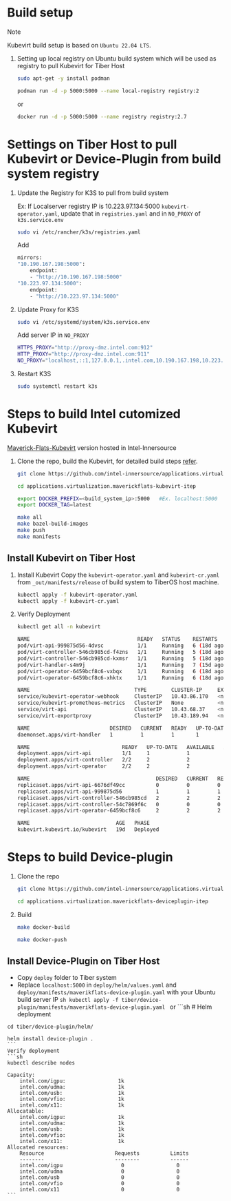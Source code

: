 # Build setup
>[!Note]
Kubevirt build setup is based on `Ubuntu 22.04 LTS`.

1.  Setting up local registry on Ubuntu build system which will be used as registry to pull Kubevirt for Tiber Host
    ```sh
    sudo apt-get -y install podman

    podman run -d -p 5000:5000 --name local-registry registry:2
    ```
    or
    ```sh
    docker run -d -p 5000:5000 --name registry registry:2.7
    ```

# Settings on Tiber Host to pull Kubevirt or Device-Plugin from build system registry

1.  Update the Registry for K3S to pull from build system

    Ex: If Localserver registry IP is 10.223.97.134:5000 `kubevirt-operator.yaml`, update that in `registries.yaml` and in `NO_PROXY` of `k3s.service.env`
    ```sh
    sudo vi /etc/rancher/k3s/registries.yaml
    ```
    Add
    ```sh
    mirrors:
    "10.190.167.198:5000":
        endpoint:
        - "http://10.190.167.198:5000"
    "10.223.97.134:5000":
        endpoint:
        - "http://10.223.97.134:5000"
    ```

2.  Update Proxy for K3S
    ```sh
    sudo vi /etc/systemd/system/k3s.service.env
    ```
    Add server IP in `NO_PROXY`
    ```sh
    HTTPS_PROXY="http://proxy-dmz.intel.com:912"
    HTTP_PROXY="http://proxy-dmz.intel.com:911"
    NO_PROXY="localhost,::1,127.0.0.1,.intel.com,10.190.167.198,10.223.97.134"
    ```

3.  Restart K3S
    ```sh
    sudo systemctl restart k3s
    ```

# Steps to build Intel cutomized Kubevirt

[Maverick-Flats-Kubevirt](https://github.com/intel-innersource/applications.virtualization.maverickflats-kubevirt-itep) version hosted in Intel-Innersource

1.  Clone the repo, build the Kubevirt, for detailed build steps [refer](https://github.com/intel-innersource/applications.virtualization.maverickflats-kubevirt-itep/blob/v1.5.0/docs/build-the-builder.md).
    ```sh
    git clone https://github.com/intel-innersource/applications.virtualization.maverickflats-kubevirt-itep.git

    cd applications.virtualization.maverickflats-kubevirt-itep

    export DOCKER_PREFIX=<build_system_ip>:5000   #Ex. localhost:5000
    export DOCKER_TAG=latest

    make all
    make bazel-build-images
    make push
    make manifests
    ```
## Install Kubevirt on Tiber Host
1.  Install Kubevirt
    Copy the `kubevirt-operator.yaml` and `kubevirt-cr.yaml` from `_out/manifests/release` of build system to TiberOS host machine.
    ```sh
    kubectl apply -f kubevirt-operator.yaml
    kubectl apply -f kubevirt-cr.yaml
    ```

2.  Verify Deployment
    ```sh
    kubectl get all -n kubevirt

    NAME                                   READY   STATUS    RESTARTS      AGE
    pod/virt-api-999875d56-4dvsc           1/1     Running   6 (18d ago)   19d
    pod/virt-controller-546cb985cd-f4zns   1/1     Running   5 (18d ago)   19d
    pod/virt-controller-546cb985cd-kxmsr   1/1     Running   5 (18d ago)   19d
    pod/virt-handler-s4m9j                 1/1     Running   7 (15d ago)   19d
    pod/virt-operator-6459bcf8c6-vxbqx     1/1     Running   6 (18d ago)   19d
    pod/virt-operator-6459bcf8c6-xhktx     1/1     Running   6 (18d ago)   19d

    NAME                                  TYPE        CLUSTER-IP     EXTERNAL-IP   PORT(S)   AGE
    service/kubevirt-operator-webhook     ClusterIP   10.43.86.170   <none>        443/TCP   19d
    service/kubevirt-prometheus-metrics   ClusterIP   None           <none>        443/TCP   19d
    service/virt-api                      ClusterIP   10.43.68.37    <none>        443/TCP   19d
    service/virt-exportproxy              ClusterIP   10.43.189.94   <none>        443/TCP   19d

    NAME                          DESIRED   CURRENT   READY   UP-TO-DATE   AVAILABLE   NODE SELECTOR            AGE
    daemonset.apps/virt-handler   1         1         1       1            1           kubernetes.io/os=linux   19d

    NAME                              READY   UP-TO-DATE   AVAILABLE   AGE
    deployment.apps/virt-api          1/1     1            1           19d
    deployment.apps/virt-controller   2/2     2            2           19d
    deployment.apps/virt-operator     2/2     2            2           19d

    NAME                                         DESIRED   CURRENT   READY   AGE
    replicaset.apps/virt-api-6676df49cc          0         0         0       19d
    replicaset.apps/virt-api-999875d56           1         1         1       19d
    replicaset.apps/virt-controller-546cb985cd   2         2         2       19d
    replicaset.apps/virt-controller-54c7869f6c   0         0         0       19d
    replicaset.apps/virt-operator-6459bcf8c6     2         2         2       19d

    NAME                            AGE   PHASE
    kubevirt.kubevirt.io/kubevirt   19d   Deployed
    ```

# Steps to build Device-plugin

1.  Clone the repo
    ```sh
    git clone https://github.com/intel-innersource/applications.virtualization.maverickflats-deviceplugin-itep.git

    cd applications.virtualization.maverickflats-deviceplugin-itep
    ```

2.  Build
    ```sh
    make docker-build

    make docker-push
    ```

## Install Device-Plugin on Tiber Host
   -    Copy `deploy` folder to Tiber system
   -    Replace `localhost:5000` in `deploy/helm/values.yaml` and `deploy/manifests/maverikflats-device-plugin.yaml` with your Ubuntu build server IP
    ```sh
    kubectl apply -f tiber/device-plugin/manifests/maverikflats-device-plugin.yaml
    ```
    or
    ```sh
    # Helm deployment

    cd tiber/device-plugin/helm/

    helm install device-plugin .
    ```
    Verify deployment 
    ```sh
    kubectl describe nodes

    Capacity:
        intel.com/igpu:                 1k
        intel.com/udma:                 1k
        intel.com/usb:                  1k
        intel.com/vfio:                 1k
        intel.com/x11:                  1k
    Allocatable:
        intel.com/igpu:                 1k
        intel.com/udma:                 1k
        intel.com/usb:                  1k
        intel.com/vfio:                 1k
        intel.com/x11:                  1k
    Allocated resources:
        Resource                       Requests          Limits
        --------                       --------          ------
        intel.com/igpu                   0                 0
        intel.com/udma                   0                 0
        intel.com/usb                    0                 0
        intel.com/vfio                   0                 0
        intel.com/x11                    0                 0
    ```
